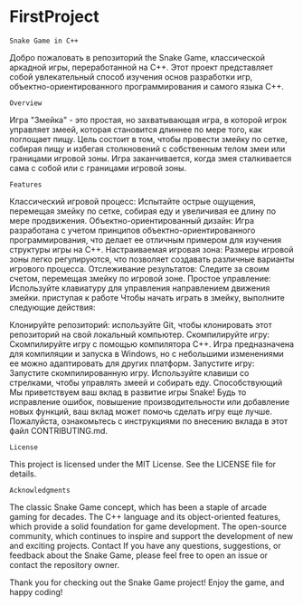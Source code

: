# FirstProject

	Snake Game in C++

Добро пожаловать в репозиторий the Snake Game, классической аркадной игры, переработанной на C++. Этот проект представляет собой увлекательный способ изучения основ разработки игр, объектно-ориентированного программирования и самого языка C++.

	Overview
Игра "Змейка" - это простая, но захватывающая игра, в которой игрок управляет змеей, которая становится длиннее по мере того, как поглощает пищу. Цель состоит в том, чтобы провести змейку по сетке, собирая пищу и избегая столкновений с собственным телом змеи или границами игровой зоны. Игра заканчивается, когда змея сталкивается сама с собой или с границами игровой зоны.

	Features
Классический игровой процесс: Испытайте острые ощущения, перемещая змейку по сетке, собирая еду и увеличивая ее длину по мере продвижения.
Объектно-ориентированный дизайн: Игра разработана с учетом принципов объектно-ориентированного программирования, что делает ее отличным примером для
изучения структуры игры на C++.
Настраиваемая игровая зона: Размеры игровой зоны легко регулируются, что позволяет создавать различные варианты игрового процесса.
Отслеживание результатов: Следите за своим счетом, перемещая змейку по игровой зоне.
Простое управление: Используйте клавиатуру для управления направлением движения змейки.
приступая к работе
Чтобы начать играть в змейку, выполните следующие действия:

Клонируйте репозиторий: используйте Git, чтобы клонировать этот репозиторий на свой локальный компьютер.
Скомпилируйте игру: Скомпилируйте игру с помощью компилятора C++. Игра предназначена для компиляции и запуска в Windows, но
с небольшими изменениями ее можно адаптировать для других платформ.
Запустите игру: Запустите скомпилированную игру. Используйте клавиши со стрелками, чтобы управлять змеей и собирать еду.
Способствующий
Мы приветствуем ваш вклад в развитие игры Snake! Будь то исправление ошибок, повышение производительности или добавление новых функций,
ваш вклад может помочь сделать игру еще лучше. Пожалуйста, ознакомьтесь с инструкциями по внесению вклада в этот файл CONTRIBUTING.md.

	License
This project is licensed under the MIT License. See the LICENSE file for details.

	Acknowledgments
The classic Snake Game concept, which has been a staple of arcade gaming for decades.
The C++ language and its object-oriented features, which provide a solid foundation for game development.
The open-source community, which continues to inspire and support the development of new and exciting projects.
Contact
If you have any questions, suggestions, or feedback about the Snake Game, please feel free to open an issue or contact the repository owner.

Thank you for checking out the Snake Game project! Enjoy the game, and happy coding!
